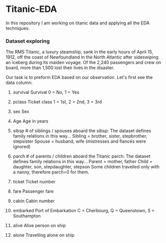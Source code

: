 # Titanic-EDA
In this repository I am working on titanic data and applying all the EDA techniques.

### Dataset exploring 

The RMS Titanic, a luxury steamship, sank in the early hours of April 15, 1912, off the coast of Newfoundland in the North Atlantic after sideswiping an iceberg during its maiden voyage. Of the 2,240 passengers and crew on board, more than 1,500 lost their lives in the disaster.

Our task is to preform EDA based on our observation. 
Let's first see the data column:

1. survival	    Survival	    0 = No, 1 = Yes
2. pclass	    Ticket class	1 = 1st, 2 = 2nd, 3 = 3rd
3. sex	        Sex	
4. Age	        Age in years	
5. sibsp	    # of siblings / spouses aboard the 
                            sibsp: The dataset defines family relations in this way...
                            Sibling = brother, sister, stepbrother, stepsister
                            Spouse = husband, wife (mistresses and fiancés were ignored)

6.  parch	     # of parents / children aboard the Titanic	
                            parch: The dataset defines family relations in this way...
                            Parent = mother, father
                            Child = daughter, son, stepdaughter, stepson
                            Some children travelled only with a nanny, therefore parch=0 for them.	

7.  ticket	    Ticket number	
8.  fare	    Passenger fare	
9.  cabin	    Cabin number	
10. embarked	Port of Embarkation	C = Cherbourg, Q = Queenstown, S = Southampton
11. alive      Alive person on ship
12. alone      Travelling alone on ship
